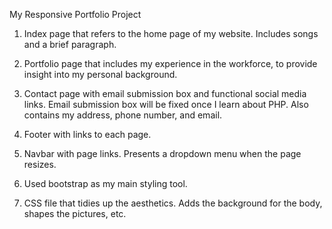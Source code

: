 My Responsive Portfolio Project


1. Index page that refers to the home page of my website. Includes songs and a brief paragraph.

2. Portfolio page that includes my experience in the workforce, to provide insight into my personal background.

3. Contact page with email submission box and functional social media links. Email submission box will be fixed once I learn about PHP. Also contains my address, phone number, and email.

4. Footer with links to each page.

5. Navbar with page links. Presents a dropdown menu when the page resizes.

6. Used bootstrap as my main styling tool.

7. CSS file that tidies up the aesthetics. Adds the background for the body, shapes the pictures, etc.
